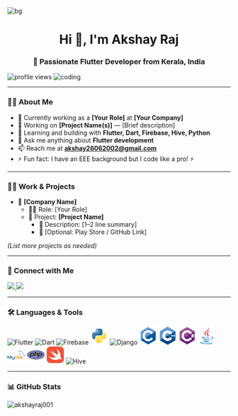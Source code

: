 ![bg](https://raw.githubusercontent.com/akshayraj001/akshayraj001/main/assets/header.gif)

<h1 align="center">Hi 👋, I'm Akshay Raj</h1>
<h3 align="center">🚀 Passionate Flutter Developer from Kerala, India</h3>

<img align="right" alt="coding" width="400" src="https://cdn.dribbble.com/users/1162077/screenshots/3848914/media/320984a1257b68f2b8f740b5e4f7f5f7.gif">

<p align="left">
  <img src="https://komarev.com/ghpvc/?username=akshayraj001&label=Profile%20views&color=0e75b6&style=flat" alt="profile views" />
</p>

---

### 👨‍💻 About Me

- 🔭 Currently working as a **[Your Role]** at **[Your Company]**
- 📱 Working on **[Project Name(s)]** — [Brief description]
- 🌱 Learning and building with **Flutter, Dart, Firebase, Hive, Python**
- 💬 Ask me anything about **Flutter development**
- 📫 Reach me at **akshay26062002@gmail.com**
- ⚡ Fun fact: I have an EEE background but I code like a pro! ⚡

---

### 🧑‍💼 Work & Projects

- 💼 **[Company Name]**
  - 🧑‍💻 Role: [Your Role]
  - 🔧 Project: **[Project Name]**
    - 📱 Description: [1–2 line summary]
    - 🔗 [Optional: Play Store / GitHub Link]

*(List more projects as needed)*

---

### 🤝 Connect with Me

<p>
  <a href="https://www.linkedin.com/in/akshay-raj-2599ab262" target="_blank">
    <img src="https://img.shields.io/badge/LinkedIn-blue?logo=linkedin&logoColor=white&style=for-the-badge" />
  </a>
  <a href="https://instagram.com/mad__ash111" target="_blank">
    <img src="https://img.shields.io/badge/Instagram-purple?logo=instagram&logoColor=white&style=for-the-badge" />
  </a>
</p>

---

### 🛠️ Languages & Tools

<p align="left">
  <img src="https://www.vectorlogo.zone/logos/flutterio/flutterio-icon.svg" width="40" height="40" alt="Flutter"/>
  <img src="https://www.vectorlogo.zone/logos/dartlang/dartlang-icon.svg" width="40" height="40" alt="Dart"/>
  <img src="https://www.vectorlogo.zone/logos/firebase/firebase-icon.svg" width="40" height="40" alt="Firebase"/>
  <img src="https://raw.githubusercontent.com/devicons/devicon/master/icons/python/python-original.svg" width="40" height="40" alt="Python"/>
  <img src="https://cdn.worldvectorlogo.com/logos/django.svg" width="40" height="40" alt="Django"/>
  <img src="https://raw.githubusercontent.com/devicons/devicon/master/icons/c/c-original.svg" width="40" height="40" alt="C"/>
  <img src="https://raw.githubusercontent.com/devicons/devicon/master/icons/cplusplus/cplusplus-original.svg" width="40" height="40" alt="C++"/>
  <img src="https://raw.githubusercontent.com/devicons/devicon/master/icons/csharp/csharp-original.svg" width="40" height="40" alt="C#"/>
  <img src="https://raw.githubusercontent.com/devicons/devicon/master/icons/java/java-original.svg" width="40" height="40" alt="Java"/>
  <img src="https://raw.githubusercontent.com/devicons/devicon/master/icons/mysql/mysql-original-wordmark.svg" width="40" height="40" alt="MySQL"/>
  <img src="https://raw.githubusercontent.com/devicons/devicon/master/icons/php/php-original.svg" width="40" height="40" alt="PHP"/>
  <img src="https://raw.githubusercontent.com/devicons/devicon/master/icons/swift/swift-original.svg" width="40" height="40" alt="Swift"/>
  <img src="https://www.vectorlogo.zone/logos/apache_hive/apache_hive-icon.svg" width="40" height="40" alt="Hive"/>
</p>

---

### 📊 GitHub Stats

<p align="left">
  <img src="https://github-readme-stats.vercel.app/api?username=akshayraj001&show_icons=true&theme=radical" alt="akshayraj001" />
</p>
